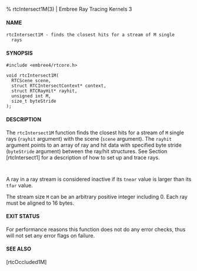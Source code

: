% rtcIntersect1M(3) | Embree Ray Tracing Kernels 3

#### NAME

    rtcIntersect1M - finds the closest hits for a stream of M single
      rays

#### SYNOPSIS

    #include <embree4/rtcore.h>

    void rtcIntersect1M(
      RTCScene scene,
      struct RTCIntersectContext* context,
      struct RTCRayHit* rayhit,
      unsigned int M,
      size_t byteStride
    );

#### DESCRIPTION

The `rtcIntersect1M` function finds the closest hits for a stream of
`M` single rays (`rayhit` argument) with the scene (`scene`
argument). The `rayhit` argument points to an array of ray and hit
data with specified byte stride (`byteStride` argument) between the
ray/hit structures. See Section [rtcIntersect1] for a description of
how to set up and trace rays.

``` {include=src/api/inc/context.md}
```

``` {include=src/api/inc/reorder.md}
```

A ray in a ray stream is considered inactive if its `tnear` value is
larger than its `tfar` value.

The stream size `M` can be an arbitrary positive integer including 0.
Each ray must be aligned to 16 bytes.

#### EXIT STATUS

For performance reasons this function does not do any error checks,
thus will not set any error flags on failure.

#### SEE ALSO

[rtcOccluded1M]
